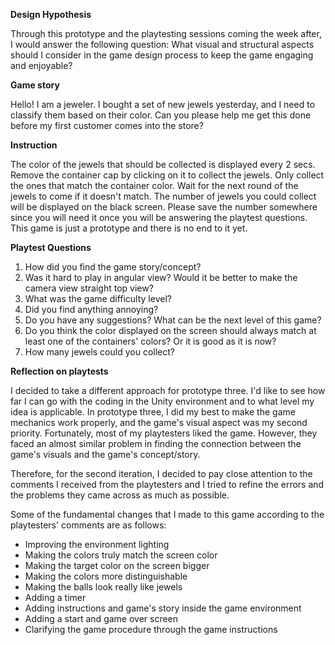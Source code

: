 **Design Hypothesis**

Through this prototype and the playtesting sessions coming the week after, I would answer the following question:
What visual and structural aspects should I consider in the game design process to keep the game engaging and enjoyable?

**Game story**

Hello! 
I am a jeweler. I bought a set of new jewels yesterday, and I need to classify them based on their color. Can you please help me get this done before my first customer comes into the store?

**Instruction**

The color of the jewels that should be collected is displayed every 2 secs. Remove the container cap by clicking on it to collect the jewels. Only collect the ones that match the container color. Wait for the next round of the jewels to come if it doesn't match. The number of jewels you could collect will be displayed on the black screen. Please save the number somewhere since you will need it once you will be answering the playtest questions. This game is just a prototype and there is no end to it yet.

**Playtest Questions**

1. How did you find the game story/concept?
2. Was it hard to play in angular view? Would it be better to make the camera view straight top view?
3. What was the game difficulty level?
4. Did you find anything annoying?
5. Do you have any suggestions? What can be the next level of this game?
6. Do you think the color displayed on the screen should always match at least one of the containers' colors? Or it is good as it is now?
7. How many jewels could you collect?


**Reflection on playtests**

I decided to take a different approach for prototype three. I'd like to see how far I can go with the coding in the Unity environment and to what level my idea is applicable. In prototype three, I did my best to make the game mechanics work properly, and the game's visual aspect was my second priority. Fortunately, most of my playtesters liked the game. However, they faced an almost similar problem in finding the connection between the game's visuals and the game's concept/story. 

Therefore, for the second iteration, I decided to pay close attention to the comments I received from the playtesters and I tried to refine the errors and the problems they came across as much as possible.

Some of the fundamental changes that I made to this game according to the playtesters' comments are as follows:
* Improving the environment lighting 
* Making the colors truly match the screen color
* Making the target color on the screen bigger
* Making the colors more distinguishable
* Making the balls look really like jewels
* Adding a timer
* Adding instructions and game's story inside the game environment
* Adding a start and  game over screen
* Clarifying the game procedure through the game instructions
